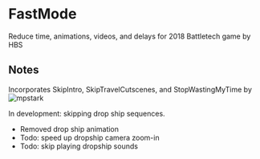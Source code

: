 # FastMode

Reduce time, animations, videos, and delays for 2018 Battletech game by HBS

## Notes

Incorporates SkipIntro, SkipTravelCutscenes, and StopWastingMyTime by ![mpstark](https://github.com/mpstark)

In development: skipping drop ship sequences.
  * Removed drop ship animation
  * Todo: speed up dropship camera zoom-in
  * Todo: skip playing dropship sounds
